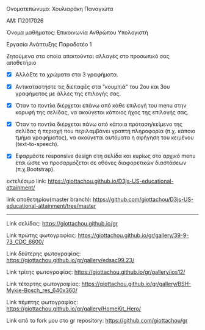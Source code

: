 Ονοματεπώνυμο: Χουλιαράκη Παναγιώτα

ΑΜ: Π2017026

Όνομα μαθήματος: Επικοινωνία Ανθρώπου Υπολογιστή

Εργασία Ανάπτυξης
Παραδοτέο 1

Ζητούμενα στα οποία απαιτούνται αλλαγές στο προσωπικό σας αποθετήριο
-[x] Αλλάξτε τα χρώματα στα 3 γραφήματα.

-[x] Αντικαταστήστε τις διεπαφές στα "κουμπιά" του 2ου και 3ου γραφήματος με άλλες της επιλογής σας.

-[x] Όταν το ποντίκι διέρχεται επάνω από κάθε επιλογή του menu στην κορυφή της σελίδας, να ακούγεται κάποιος ήχος της επιλογής σας.

-[x] Όταν το ποντίκι διέρχεται πάνω από κάποια πρόταση/κείμενο της σελίδας ή περιοχή που περιλαμβάνει γραπτή πληροφορία (π.χ. κάποιο τμήμα γραφήματος), να ακούγεται αυτόματα η αφήγηση του κειμένου (text-to-speech).

-[x] Εφαρμόστε responsive design στη σελίδα και κυρίως στο αρχικό menu έτσι ώστε να προσαρμόζεται σε οθόνες διαφορετικών διαστάσεων (π.χ.Bootstrap).

εκτελέσιμο link: https://giottachou.github.io/D3js-US-educational-attainment/

link αποθετηρίου(master branch): https://github.com/giottachou/D3js-US-educational-attainment/tree/master

----------------------------------------------------------------------------------------------------------------

Link σελίδας: https://giottachou.github.io/gr

Link πρώτης φωτογραφίας: https://giottachou.github.io/gr/gallery/39-9-73_CDC_6600/

Link δεύτερης φωτογραφίας: https://giottachou.github.io/gr/gallery/edsac99.23/

Link τρίτης φωτογραφίας: https://giottachou.github.io/gr/gallery/ios12/

Link τέταρτης φωτογραφίας: https://giottachou.github.io/gr/gallery/BSH-Mykie-Bosch_res_640x360/

Link πέμπτης φωτογραφίας: https://giottachou.github.io/gr/gallery/HomeKit_Hero/

Link από το fork μου στο gr repository: https://github.com/giottachou/gr
